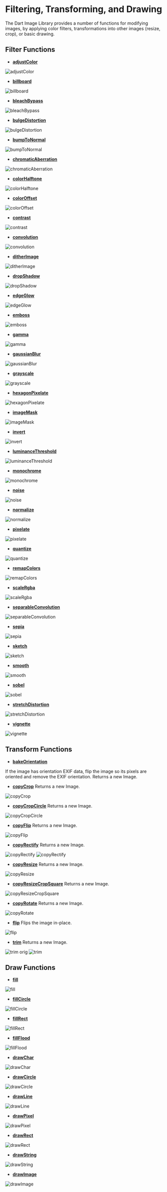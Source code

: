 # Filtering, Transforming, and Drawing

The Dart Image Library provides a number of functions for modifying images, by applying
color filters, transformations into other images (resize, crop), or basic drawing.

## Filter Functions

* **[adjustColor](https://brendan-duncan.github.io/image/doc/api/image/adjustColor.html)**

![adjustColor](images/filter/adjustColor.png)

* **[billboard](https://brendan-duncan.github.io/image/doc/api/image/billboard.html)**

![billboard](images/filter/billboard.png)

* **[bleachBypass](https://brendan-duncan.github.io/image/doc/api/image/bleachBypass.html)**

![bleachBypass](images/filter/bleachBypass.png)

* **[bulgeDistortion](https://brendan-duncan.github.io/image/doc/api/image/bulgeDistortion.html)**

![bulgeDistortion](images/filter/bulgeDistortion.png)
  
* **[bumpToNormal](https://brendan-duncan.github.io/image/doc/api/image/bumpToNormal.html)**

![bumpToNormal](images/filter/bumpToNormal.png)

* **[chromaticAberration](https://brendan-duncan.github.io/image/doc/api/image/chromaticAberration.html)**

![chromaticAberration](images/filter/chromaticAberration.png)

* **[colorHalftone](https://brendan-duncan.github.io/image/doc/api/image/colorHalftone.html)**

![colorHalftone](images/filter/colorHalftone.png)

* **[colorOffset](https://brendan-duncan.github.io/image/doc/api/image/colorOffset.html)**

![colorOffset](images/filter/colorOffset.png)

* **[contrast](https://brendan-duncan.github.io/image/doc/api/image/contrast.html)**

![contrast](images/filter/contrast.png)

* **[convolution](https://brendan-duncan.github.io/image/doc/api/image/convolution.html)**

![convolution](images/filter/convolution.png)

* **[ditherImage](https://brendan-duncan.github.io/image/doc/api/image/ditherImage.html)**

![ditherImage](images/filter/ditherImage.png)

* **[dropShadow](https://brendan-duncan.github.io/image/doc/api/image/dropShadow.html)**

![dropShadow](images/filter/dropShadow.png)

* **[edgeGlow](https://brendan-duncan.github.io/image/doc/api/image/edgeGlow.html)**

![edgeGlow](images/filter/edgeGlow.png)

* **[emboss](https://brendan-duncan.github.io/image/doc/api/image/emboss.html)**

![emboss](images/filter/emboss.png)

* **[gamma](https://brendan-duncan.github.io/image/doc/api/image/gamma.html)**
 
![gamma](images/filter/gamma.png)

* **[gaussianBlur](https://brendan-duncan.github.io/image/doc/api/image/gaussianBlur.html)**

![gaussianBlur](images/filter/gaussianBlur.png)

* **[grayscale](https://brendan-duncan.github.io/image/doc/api/image/grayscale.html)**

![grayscale](images/filter/grayscale.png)

* **[hexagonPixelate](https://brendan-duncan.github.io/image/doc/api/image/hexagonPixelate.html)**

![hexagonPixelate](images/filter/hexagonPixelate.png)

* **[imageMask](https://brendan-duncan.github.io/image/doc/api/image/imageMask.html)**

![imageMask](images/filter/imageMask.png)

* **[invert](https://brendan-duncan.github.io/image/doc/api/image/invert.html)**

![invert](images/filter/invert.png)

* **[luminanceThreshold](https://brendan-duncan.github.io/image/doc/api/image/luminanceThreshold.html)**

![luminanceThreshold](images/filter/luminanceThreshold.png)

* **[monochrome](https://brendan-duncan.github.io/image/doc/api/image/monochrome.html)**

![monochrome](images/filter/monochrome.png)

* **[noise](https://brendan-duncan.github.io/image/doc/api/image/noise.html)**

![noise](images/filter/noise.png)

* **[normalize](https://brendan-duncan.github.io/image/doc/api/image/normalize.html)**

![normalize](images/filter/normalize.png)

* **[pixelate](https://brendan-duncan.github.io/image/doc/api/image/pixelate.html)**

![pixelate](images/filter/pixelate_upperLeft.png)

* **[quantize](https://brendan-duncan.github.io/image/doc/api/image/quantize.html)**

![quantize](images/filter/quantize.png)

* **[remapColors](https://brendan-duncan.github.io/image/doc/api/image/remapColors.html)**

![remapColors](images/filter/remapColors.png)

* **[scaleRgba](https://brendan-duncan.github.io/image/doc/api/image/scaleRgba.html)**

![scaleRgba](images/filter/scaleRgba.png)

* **[separableConvolution](https://brendan-duncan.github.io/image/doc/api/image/separableConvolution.html)**

![separableConvolution](images/filter/separableConvolution.png)

* **[sepia](https://brendan-duncan.github.io/image/doc/api/image/sepia.html)**

![sepia](images/filter/sepia.png)

* **[sketch](https://brendan-duncan.github.io/image/doc/api/image/sketch.html)**

![sketch](images/filter/sketch.png)

* **[smooth](https://brendan-duncan.github.io/image/doc/api/image/smooth.html)**

![smooth](images/filter/smooth.png)

* **[sobel](https://brendan-duncan.github.io/image/doc/api/image/sobel.html)**

![sobel](images/filter/sobel.png)

* **[stretchDistortion](https://brendan-duncan.github.io/image/doc/api/image/stretchDistortion.html)**

![stretchDistortion](images/filter/stretchDistortion.png)

* **[vignette](https://brendan-duncan.github.io/image/doc/api/image/vignette.html)**

![vignette](images/filter/vignette.png)

## Transform Functions

* **[bakeOrientation](https://brendan-duncan.github.io/image/doc/api/image/bakeOrientation.html)**

If the image has orientation EXIF data, flip the image so its pixels are oriented and remove
the EXIF orientation. Returns a new Image.

* **[copyCrop](https://brendan-duncan.github.io/image/doc/api/image/copyCrop.html)**
Returns a new Image.

![copyCrop](images/transform/copyCrop.png)

* **[copyCropCircle](https://brendan-duncan.github.io/image/doc/api/image/copyCropCircle.html)**
Returns a new Image.

![copyCropCircle](images/transform/copyCropCircle.png)

* **[copyFlip](https://brendan-duncan.github.io/image/doc/api/image/copyFlip.html)**
Returns a new Image.

![copyFlip](images/transform/copyFlip_b.png)

* **[copyRectify](https://brendan-duncan.github.io/image/doc/api/image/copyRectify.html)**
Returns a new Image.

![copyRectify](images/transform/copyRectify_orig.jpg) ![copyRectify](images/transform/copyRectify.png)

* **[copyResize](https://brendan-duncan.github.io/image/doc/api/image/copyResize.html)**
Returns a new Image.

![copyResize](images/transform/copyResize.png)

* **[copyResizeCropSquare](https://brendan-duncan.github.io/image/doc/api/image/copyResizeCropSquare.html)**
Returns a new Image.

![copyResizeCropSquare](images/transform/copyResizeCropSquare.png)

* **[copyRotate](https://brendan-duncan.github.io/image/doc/api/image/copyRotate.html)**
Returns a new Image.

![copyRotate](images/transform/copyRotate_45.png)

* **[flip](https://brendan-duncan.github.io/image/doc/api/image/flip.html)**
Flips the image in-place.

![flip](images/transform/flip_v.png)

* **[trim](https://brendan-duncan.github.io/image/doc/api/image/trim.html)**
Returns a new Image.

![trim orig](images/transform/trim_orig.png) ![trim](images/transform/trim.png)

## Draw Functions

* **[fill](https://brendan-duncan.github.io/image/doc/api/image/fill.html)**

![fill](images/draw/fill.png)

* **[fillCircle](https://brendan-duncan.github.io/image/doc/api/image/fillCircle.html)**

![fillCircle](images/draw/fill_circle.png)

* **[fillRect](https://brendan-duncan.github.io/image/doc/api/image/fillRect.html)**

![fillRect](images/draw/fill_rect.png)

* **[fillFlood](https://brendan-duncan.github.io/image/doc/api/image/fillFlood.html)**

![fillFlood](images/draw/fill_flood.png)

* **[drawChar](https://brendan-duncan.github.io/image/doc/api/image/drawChar.html)**

![drawChar](images/draw/draw_char.png)

* **[drawCircle](https://brendan-duncan.github.io/image/doc/api/image/drawCircle.html)**

![drawCircle](images/draw/draw_circle.png)

* **[drawLine](https://brendan-duncan.github.io/image/doc/api/image/drawLine.html)**

![drawLine](images/draw/draw_line.png)

* **[drawPixel](https://brendan-duncan.github.io/image/doc/api/image/drawPixel.html)**

![drawPixel](images/draw/draw_pixel.png)

* **[drawRect](https://brendan-duncan.github.io/image/doc/api/image/drawRect.html)**

![drawRect](images/draw/draw_rect.png)

* **[drawString](https://brendan-duncan.github.io/image/doc/api/image/drawString.html)**

![drawString](images/draw/draw_string.png)

* **[drawImage](https://brendan-duncan.github.io/image/doc/api/image/drawImage.html)**

![drawImage](images/draw/draw_image.png)
